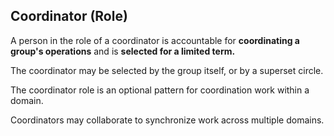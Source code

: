 ## Coordinator (Role)

A person in the role of a coordinator is accountable for **coordinating a group's operations** and is **selected for a limited term.**

The coordinator may be selected by the group itself, or by a superset circle.

The coordinator role is an optional pattern for coordination work within a domain.

Coordinators may collaborate to synchronize work across multiple domains.


